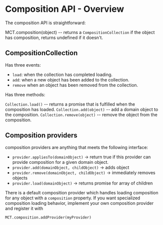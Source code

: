 # Composition API - Overview

The composition API is straightforward:

MCT.composition(object) -- returns a `CompositionCollection` if the object has 
composition, returns undefined if it doesn't.

## CompositionCollection

Has three events:
* `load`: when the collection has completed loading.
* `add`: when a new object has been added to the collection.
* `remove` when an object has been removed from the collection.

Has three methods:

`Collection.load()` -- returns a promise that is fulfilled when the composition 
    has loaded.
`Collection.add(object)` -- add a domain object to the composition.
`Collection.remove(object)` -- remove the object from the composition.

## Composition providers
composition providers are anything that meets the following interface:

* `provider.appliesTo(domainObject)` -> return true if this provider can provide 
    composition for a given domain object.
* `provider.add(domainObject, childObject)` -> adds object 
* `provider.remove(domainObject, childObject)` -> immediately removes objects
* `provider.load(domainObject)` -> returns promise for array of children

There is a default composition provider which handles loading composition for 
any object with a `composition` property.  If you want specialized composition 
loading behavior, implement your own composition provider and register it with

`MCT.composition.addProvider(myProvider)`
